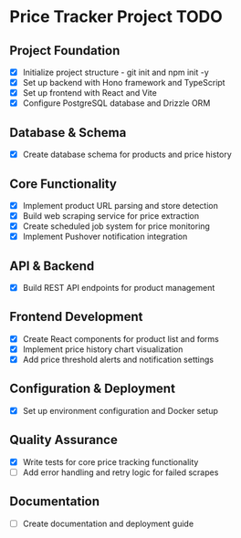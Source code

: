 # Price Tracker Project TODO

## Project Foundation
- [x] Initialize project structure - git init and npm init -y
- [x] Set up backend with Hono framework and TypeScript
- [x] Set up frontend with React and Vite
- [x] Configure PostgreSQL database and Drizzle ORM

## Database & Schema
- [x] Create database schema for products and price history

## Core Functionality
- [x] Implement product URL parsing and store detection
- [x] Build web scraping service for price extraction
- [x] Create scheduled job system for price monitoring
- [x] Implement Pushover notification integration

## API & Backend
- [x] Build REST API endpoints for product management

## Frontend Development
- [x] Create React components for product list and forms
- [x] Implement price history chart visualization
- [x] Add price threshold alerts and notification settings

## Configuration & Deployment
- [x] Set up environment configuration and Docker setup

## Quality Assurance
- [x] Write tests for core price tracking functionality
- [ ] Add error handling and retry logic for failed scrapes

## Documentation
- [ ] Create documentation and deployment guide